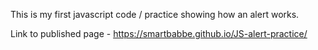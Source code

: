 This is my first javascript code / practice showing how an alert works.

Link to published page - https://smartbabbe.github.io/JS-alert-practice/
